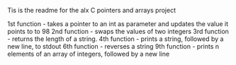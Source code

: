 Tis is the readme for the alx C pointers and arrays project

1st function - takes a pointer to an int as parameter and updates the value it points to to 98
2nd function -  swaps the values of two integers
3rd function -  returns the length of a string.
4th function - prints a string, followed by a new line, to stdout
6th function - reverses a string
9th function -  prints n elements of an array of integers, followed by a new line
